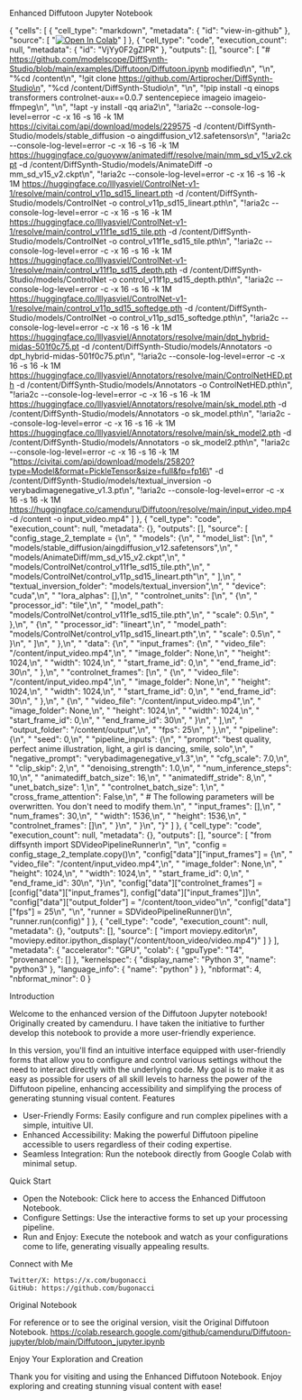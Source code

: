 Enhanced Diffutoon Jupyter Notebook

{
  "cells": [
    {
      "cell_type": "markdown",
      "metadata": {
        "id": "view-in-github"
      },
      "source": [
        "[![Open In Colab](https://colab.research.google.com/assets/colab-badge.svg)](https://colab.research.google.com/github/camenduru/Diffutoon-jupyter/blob/main/Diffutoon_jupyter.ipynb)"
      ]
    },
    {
      "cell_type": "code",
      "execution_count": null,
      "metadata": {
        "id": "VjYy0F2gZIPR"
      },
      "outputs": [],
      "source": [
        "# https://github.com/modelscope/DiffSynth-Studio/blob/main/examples/Diffutoon/Diffutoon.ipynb modified\n",
        "\n",
        "%cd /content\n",
        "!git clone https://github.com/Artiprocher/DiffSynth-Studio\n",
        "%cd /content/DiffSynth-Studio\n",
        "\n",
        "!pip install -q einops transformers controlnet-aux==0.0.7 sentencepiece imageio imageio-ffmpeg\n",
        "\n",
        "!apt -y install -qq aria2\n",
        "!aria2c --console-log-level=error -c -x 16 -s 16 -k 1M https://civitai.com/api/download/models/229575 -d /content/DiffSynth-Studio/models/stable_diffusion -o aingdiffusion_v12.safetensors\n",
        "!aria2c --console-log-level=error -c -x 16 -s 16 -k 1M https://huggingface.co/guoyww/animatediff/resolve/main/mm_sd_v15_v2.ckpt -d /content/DiffSynth-Studio/models/AnimateDiff -o mm_sd_v15_v2.ckpt\n",
        "!aria2c --console-log-level=error -c -x 16 -s 16 -k 1M https://huggingface.co/lllyasviel/ControlNet-v1-1/resolve/main/control_v11p_sd15_lineart.pth -d /content/DiffSynth-Studio/models/ControlNet -o control_v11p_sd15_lineart.pth\n",
        "!aria2c --console-log-level=error -c -x 16 -s 16 -k 1M https://huggingface.co/lllyasviel/ControlNet-v1-1/resolve/main/control_v11f1e_sd15_tile.pth -d /content/DiffSynth-Studio/models/ControlNet -o control_v11f1e_sd15_tile.pth\n",
        "!aria2c --console-log-level=error -c -x 16 -s 16 -k 1M https://huggingface.co/lllyasviel/ControlNet-v1-1/resolve/main/control_v11f1p_sd15_depth.pth -d /content/DiffSynth-Studio/models/ControlNet -o control_v11f1p_sd15_depth.pth\n",
        "!aria2c --console-log-level=error -c -x 16 -s 16 -k 1M https://huggingface.co/lllyasviel/ControlNet-v1-1/resolve/main/control_v11p_sd15_softedge.pth -d /content/DiffSynth-Studio/models/ControlNet -o control_v11p_sd15_softedge.pth\n",
        "!aria2c --console-log-level=error -c -x 16 -s 16 -k 1M https://huggingface.co/lllyasviel/Annotators/resolve/main/dpt_hybrid-midas-501f0c75.pt -d /content/DiffSynth-Studio/models/Annotators -o dpt_hybrid-midas-501f0c75.pt\n",
        "!aria2c --console-log-level=error -c -x 16 -s 16 -k 1M https://huggingface.co/lllyasviel/Annotators/resolve/main/ControlNetHED.pth -d /content/DiffSynth-Studio/models/Annotators -o ControlNetHED.pth\n",
        "!aria2c --console-log-level=error -c -x 16 -s 16 -k 1M https://huggingface.co/lllyasviel/Annotators/resolve/main/sk_model.pth -d /content/DiffSynth-Studio/models/Annotators -o sk_model.pth\n",
        "!aria2c --console-log-level=error -c -x 16 -s 16 -k 1M https://huggingface.co/lllyasviel/Annotators/resolve/main/sk_model2.pth -d /content/DiffSynth-Studio/models/Annotators -o sk_model2.pth\n",
        "!aria2c --console-log-level=error -c -x 16 -s 16 -k 1M \"https://civitai.com/api/download/models/25820?type=Model&format=PickleTensor&size=full&fp=fp16\" -d /content/DiffSynth-Studio/models/textual_inversion -o verybadimagenegative_v1.3.pt\n",
        "!aria2c --console-log-level=error -c -x 16 -s 16 -k 1M https://huggingface.co/camenduru/Diffutoon/resolve/main/input_video.mp4 -d /content -o input_video.mp4"
      ]
    },
    {
      "cell_type": "code",
      "execution_count": null,
      "metadata": {},
      "outputs": [],
      "source": [
        "config_stage_2_template = {\n",
        "    \"models\": {\n",
        "        \"model_list\": [\n",
        "            \"models/stable_diffusion/aingdiffusion_v12.safetensors\",\n",
        "            \"models/AnimateDiff/mm_sd_v15_v2.ckpt\",\n",
        "            \"models/ControlNet/control_v11f1e_sd15_tile.pth\",\n",
        "            \"models/ControlNet/control_v11p_sd15_lineart.pth\"\n",
        "        ],\n",
        "        \"textual_inversion_folder\": \"models/textual_inversion\",\n",
        "        \"device\": \"cuda\",\n",
        "        \"lora_alphas\": [],\n",
        "        \"controlnet_units\": [\n",
        "            {\n",
        "                \"processor_id\": \"tile\",\n",
        "                \"model_path\": \"models/ControlNet/control_v11f1e_sd15_tile.pth\",\n",
        "                \"scale\": 0.5\n",
        "            },\n",
        "            {\n",
        "                \"processor_id\": \"lineart\",\n",
        "                \"model_path\": \"models/ControlNet/control_v11p_sd15_lineart.pth\",\n",
        "                \"scale\": 0.5\n",
        "            }\n",
        "        ]\n",
        "    },\n",
        "    \"data\": {\n",
        "        \"input_frames\": {\n",
        "            \"video_file\": \"/content/input_video.mp4\",\n",
        "            \"image_folder\": None,\n",
        "            \"height\": 1024,\n",
        "            \"width\": 1024,\n",
        "            \"start_frame_id\": 0,\n",
        "            \"end_frame_id\": 30\n",
        "        },\n",
        "        \"controlnet_frames\": [\n",
        "            {\n",
        "                \"video_file\": \"/content/input_video.mp4\",\n",
        "                \"image_folder\": None,\n",
        "                \"height\": 1024,\n",
        "                \"width\": 1024,\n",
        "                \"start_frame_id\": 0,\n",
        "                \"end_frame_id\": 30\n",
        "            },\n",
        "            {\n",
        "                \"video_file\": \"/content/input_video.mp4\",\n",
        "                \"image_folder\": None,\n",
        "                \"height\": 1024,\n",
        "                \"width\": 1024,\n",
        "                \"start_frame_id\": 0,\n",
        "                \"end_frame_id\": 30\n",
        "            }\n",
        "        ],\n",
        "        \"output_folder\": \"/content/output\",\n",
        "        \"fps\": 25\n",
        "    },\n",
        "    \"pipeline\": {\n",
        "        \"seed\": 0,\n",
        "        \"pipeline_inputs\": {\n",
        "            \"prompt\": \"best quality, perfect anime illustration, light, a girl is dancing, smile, solo\",\n",
        "            \"negative_prompt\": \"verybadimagenegative_v1.3\",\n",
        "            \"cfg_scale\": 7.0,\n",
        "            \"clip_skip\": 2,\n",
        "            \"denoising_strength\": 1.0,\n",
        "            \"num_inference_steps\": 10,\n",
        "            \"animatediff_batch_size\": 16,\n",
        "            \"animatediff_stride\": 8,\n",
        "            \"unet_batch_size\": 1,\n",
        "            \"controlnet_batch_size\": 1,\n",
        "            \"cross_frame_attention\": False,\n",
        "            # The following parameters will be overwritten. You don't need to modify them.\n",
        "            \"input_frames\": [],\n",
        "            \"num_frames\": 30,\n",
        "            \"width\": 1536,\n",
        "            \"height\": 1536,\n",
        "            \"controlnet_frames\": []\n",
        "        }\n",
        "    }\n",
        "}"
      ]
    },
    {
      "cell_type": "code",
      "execution_count": null,
      "metadata": {},
      "outputs": [],
      "source": [
        "from diffsynth import SDVideoPipelineRunner\n",
        "\n",
        "config = config_stage_2_template.copy()\n",
        "config[\"data\"][\"input_frames\"] = {\n",
        "    \"video_file\": \"/content/input_video.mp4\",\n",
        "    \"image_folder\": None,\n",
        "    \"height\": 1024,\n",
        "    \"width\": 1024,\n",
        "    \"start_frame_id\": 0,\n",
        "    \"end_frame_id\": 30\n",
        "}\n",
        "config[\"data\"][\"controlnet_frames\"] = [config[\"data\"][\"input_frames\"], config[\"data\"][\"input_frames\"]]\n",
        "config[\"data\"][\"output_folder\"] = \"/content/toon_video\"\n",
        "config[\"data\"][\"fps\"] = 25\n",
        "\n",
        "runner = SDVideoPipelineRunner()\n",
        "runner.run(config)"
      ]
    },
    {
      "cell_type": "code",
      "execution_count": null,
      "metadata": {},
      "outputs": [],
      "source": [
        "import moviepy.editor\n",
        "moviepy.editor.ipython_display(\"/content/toon_video/video.mp4\")"
      ]
    }
  ],
  "metadata": {
    "accelerator": "GPU",
    "colab": {
      "gpuType": "T4",
      "provenance": []
    },
    "kernelspec": {
      "display_name": "Python 3",
      "name": "python3"
    },
    "language_info": {
      "name": "python"
    }
  },
  "nbformat": 4,
  "nbformat_minor": 0
}

Introduction

Welcome to the enhanced version of the Diffutoon Jupyter notebook! Originally created by camenduru.
I have taken the initiative to further develop this notebook to provide a more user-friendly experience.

In this version, you'll find an intuitive interface equipped with user-friendly forms that allow you to configure and control various settings without the need to interact directly with the underlying code. My goal is to make it as easy as possible for users of all skill levels to harness the power of the Diffutoon pipeline, enhancing accessibility and simplifying the process of generating stunning visual content.
Features

- User-Friendly Forms: Easily configure and run complex pipelines with a simple, intuitive UI.
- Enhanced Accessibility: Making the powerful Diffutoon pipeline accessible to users regardless of their coding expertise.
- Seamless Integration: Run the notebook directly from Google Colab with minimal setup.

Quick Start

- Open the Notebook: Click here to access the Enhanced Diffutoon Notebook.
- Configure Settings: Use the interactive forms to set up your processing pipeline.
- Run and Enjoy: Execute the notebook and watch as your configurations come to life, generating visually appealing results.

Connect with Me

    Twitter/X: https://x.com/bugonacci
    GitHub: https://github.com/bugonacci

Original Notebook

For reference or to see the original version, visit the Original Diffutoon Notebook. https://colab.research.google.com/github/camenduru/Diffutoon-jupyter/blob/main/Diffutoon_jupyter.ipynb

Enjoy Your Exploration and Creation

Thank you for visiting and using the Enhanced Diffutoon Notebook. Enjoy exploring and creating stunning visual content with ease!
